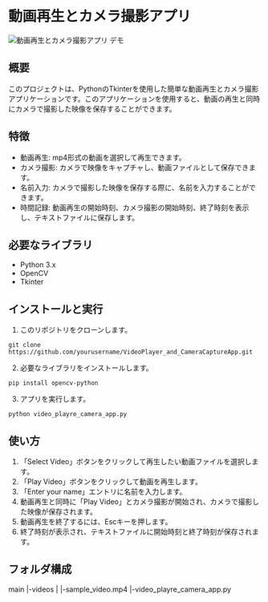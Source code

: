 # 動画再生とカメラ撮影アプリ

![動画再生とカメラ撮影アプリ デモ](app_demo.gif)

## 概要
このプロジェクトは、PythonのTkinterを使用した簡単な動画再生とカメラ撮影アプリケーションです。このアプリケーションを使用すると、動画の再生と同時にカメラで撮影した映像を保存することができます。

## 特徴
- 動画再生: mp4形式の動画を選択して再生できます。
- カメラ撮影: カメラで映像をキャプチャし、動画ファイルとして保存できます。
- 名前入力: カメラで撮影した映像を保存する際に、名前を入力することができます。
- 時間記録: 動画再生の開始時刻、カメラ撮影の開始時刻、終了時刻を表示し、テキストファイルに保存します。

## 必要なライブラリ
- Python 3.x
- OpenCV
- Tkinter

## インストールと実行
1. このリポジトリをクローンします。
```
git clone https://github.com/yourusername/VideoPlayer_and_CameraCaptureApp.git
```

2. 必要なライブラリをインストールします。
```
pip install opencv-python
```

3. アプリを実行します。
```
python video_playre_camera_app.py
```

## 使い方
1. 「Select Video」ボタンをクリックして再生したい動画ファイルを選択します。
2. 「Play Video」ボタンをクリックして動画を再生します。
3. 「Enter your name」エントリに名前を入力します。
4. 動画再生と同時に「Play Video」とカメラ撮影が開始され、カメラで撮影した映像が保存されます。
5. 動画再生を終了するには、Escキーを押します。
6. 終了時刻が表示され、テキストファイルに開始時刻と終了時刻が保存されます。

## フォルダ構成
main
  |-videos
  |  |-sample_video.mp4
  |-video_playre_camera_app.py
